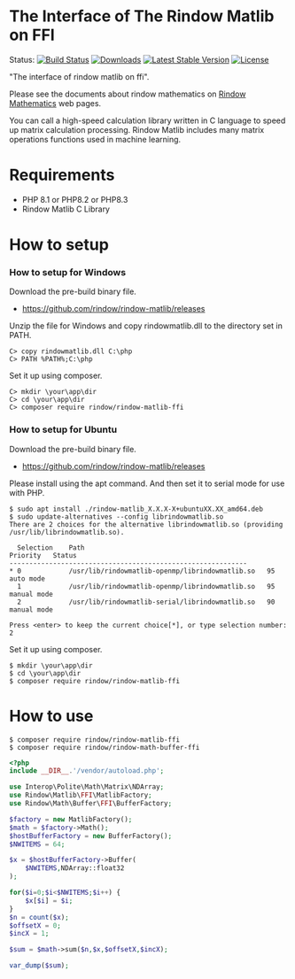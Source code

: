 The Interface of The Rindow Matlib on FFI
==========================================

Status:
[![Build Status](https://github.com/rindow/rindow-matlib-ffi/workflows/tests/badge.svg)](https://github.com/rindow/rindow-matlib-ffi/actions)
[![Downloads](https://img.shields.io/packagist/dt/rindow/rindow-matlib-ffi)](https://packagist.org/packages/rindow/rindow-matlib-ffi)
[![Latest Stable Version](https://img.shields.io/packagist/v/rindow/rindow-matlib-ffi)](https://packagist.org/packages/rindow/rindow-matlib-ffi)
[![License](https://img.shields.io/packagist/l/rindow/rindow-matlib-ffi)](https://packagist.org/packages/rindow/rindow-matlib-ffi)

"The interface of rindow matlib on ffi".

Please see the documents about rindow mathematics on [Rindow Mathematics](https://rindow.github.io/mathematics/openblas/mathlibrary.html) web pages.

You can call a high-speed calculation library written in C language to speed up matrix calculation processing.
Rindow Matlib includes many matrix operations functions used in machine learning.

Requirements
============

- PHP 8.1 or PHP8.2 or PHP8.3
- Rindow Matlib C Library

How to setup
============

### How to setup for Windows
Download the pre-build binary file.

- https://github.com/rindow/rindow-matlib/releases

Unzip the file for Windows and copy rindowmatlib.dll to the directory set in PATH.

```shell
C> copy rindowmatlib.dll C:\php
C> PATH %PATH%;C:\php
```

Set it up using composer.

```shell
C> mkdir \your\app\dir
C> cd \your\app\dir
C> composer require rindow/rindow-matlib-ffi
```

### How to setup for Ubuntu
Download the pre-build binary file.

- https://github.com/rindow/rindow-matlib/releases

Please install using the apt command. 
And then set it to serial mode for use with PHP.

```shell
$ sudo apt install ./rindow-matlib_X.X.X-X+ubuntuXX.XX_amd64.deb
$ sudo update-alternatives --config librindowmatlib.so
There are 2 choices for the alternative librindowmatlib.so (providing /usr/lib/librindowmatlib.so).

  Selection    Path                                             Priority   Status
------------------------------------------------------------
* 0            /usr/lib/rindowmatlib-openmp/librindowmatlib.so   95        auto mode
  1            /usr/lib/rindowmatlib-openmp/librindowmatlib.so   95        manual mode
  2            /usr/lib/rindowmatlib-serial/librindowmatlib.so   90        manual mode

Press <enter> to keep the current choice[*], or type selection number: 2
```

Set it up using composer.

```shell
$ mkdir \your\app\dir
$ cd \your\app\dir
$ composer require rindow/rindow-matlib-ffi
```


How to use
==========

```shell
$ composer require rindow/rindow-matlib-ffi
$ composer require rindow/rindow-math-buffer-ffi
```

```php
<?php
include __DIR__.'/vendor/autoload.php';

use Interop\Polite\Math\Matrix\NDArray;
use Rindow\Matlib\FFI\MatlibFactory;
use Rindow\Math\Buffer\FFI\BufferFactory;

$factory = new MatlibFactory();
$math = $factory->Math();
$hostBufferFactory = new BufferFactory();
$NWITEMS = 64;

$x = $hostBufferFactory->Buffer(
    $NWITEMS,NDArray::float32
);

for($i=0;$i<$NWITEMS;$i++) {
    $x[$i] = $i;
}
$n = count($x);
$offsetX = 0;
$incX = 1;

$sum = $math->sum($n,$x,$offsetX,$incX);

var_dump($sum);
```
